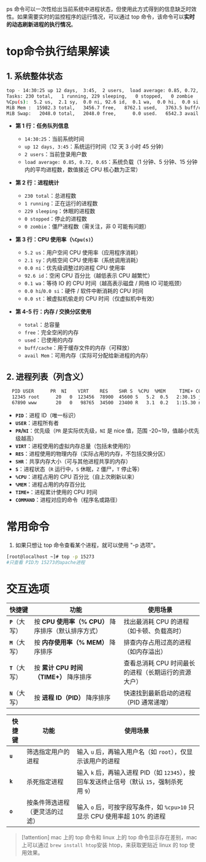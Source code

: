 
ps 命令可以一次性给出当前系统中进程状态，但使用此方式得到的信息缺乏时效性。如果需要实时的监控程序的运行情况，可以通过 top 命令，该命令可以**实时的动态刷新进程的执行情况**。




# top命令执行结果解读

##  1. 系统整体状态

```bash
top - 14:30:25 up 12 days,  3:45,  2 users,  load average: 0.85, 0.72, 0.65
Tasks: 230 total,   1 running, 229 sleeping,   0 stopped,   0 zombie
%Cpu(s):  5.2 us,  2.1 sy,  0.0 ni, 92.6 id,  0.1 wa,  0.0 hi,  0.0 si,  0.0 st
MiB Mem :  15982.3 total,   3456.7 free,   8762.1 used,   3763.5 buff/cache
MiB Swap:   2048.0 total,   2048.0 free,      0.0 used.   6542.3 avail Mem
```


- **第 1 行：任务队列信息**
    
    - `14:30:25`：当前系统时间
    - `up 12 days, 3:45`：系统运行时间（12 天 3 小时 45 分钟）
    - `2 users`：当前登录用户数
    - `load average: 0.85, 0.72, 0.65`：系统负载（1 分钟、5 分钟、15 分钟内的平均进程数，数值接近 CPU 核心数为正常）
- **第 2 行：进程统计**
    
    - `230 total`：总进程数
    - `1 running`：正在运行的进程数
    - `229 sleeping`：休眠的进程数
    - `0 stopped`：停止的进程数
    - `0 zombie`：僵尸进程数（需关注，非 0 可能有问题）
- **第 3 行：CPU 使用率（`%Cpu(s)`）**
    
    - `5.2 us`：用户空间 CPU 使用率（应用程序消耗）
    - `2.1 sy`：内核空间 CPU 使用率（系统调用消耗）
    - `0.0 ni`：优先级调整过的进程 CPU 使用率
    - `92.6 id`：空闲 CPU 百分比（越低表示 CPU 越繁忙）
    - `0.1 wa`：等待 IO 的 CPU 时间（越高表示磁盘 / 网络 IO 可能瓶颈）
    - `0.0 hi`/`0.0 si`：硬件 / 软件中断消耗的 CPU 时间
    - `0.0 st`：被虚拟机偷走的 CPU 时间（仅虚拟机中有效）
- **第 4-5 行：内存 / 交换分区使用**
    
    - `total`：总容量
    - `free`：完全空闲的内存
    - `used`：已使用的内存
    - `buff/cache`：用于缓存文件的内存（可释放）
    - `avail Mem`：可用内存（实际可分配给新进程的内存）

## 2. 进程列表（列含义）

```bash
  PID USER      PR  NI    VIRT    RES    SHR S  %CPU  %MEM     TIME+ COMMAND
  12345 root      20   0  123456  78900  45600 S   5.2  0.5   2:30.15 java
  67890 www       20   0   98765  34500  23400 R   3.1  0.2   1:15.30 nginx
```

- **`PID`**：进程 ID（唯一标识）
- **`USER`**：进程所有者
- **`PR`/`NI`**：优先级（`PR` 是实际优先级，`NI` 是 nice 值，范围 -20~19，值越小优先级越高）
- **`VIRT`**：进程使用的虚拟内存总量（包括未使用的）
- **`RES`**：进程使用的物理内存（实际占用的内存，不包括交换分区）
- **`SHR`**：共享内存大小（可与其他进程共享的内存）
- **`S`**：进程状态（`R` 运行中，`S` 休眠，`Z` 僵尸，`T` 停止等）
- **`%CPU`**：进程占用的 CPU 百分比（自上次刷新以来）
- **`%MEM`**：进程占用的内存百分比
- **`TIME+`**：进程累计使用的 CPU 时间
- **`COMMAND`**：进程对应的命令（程序名或路径）



# 常用命令

1. 如果只想让 top 命令查看某个进程，就可以使用 "-p 选项"。
```bash
[root@localhost ~]# top -p 15273
#只查看 PID为 15273的apache进程
```



# 交互选项

| 快捷键         | 功能                                | 使用场景                         |
| ----------- | --------------------------------- | ---------------------------- |
| **`P`**（大写） | 按 **CPU 使用率（% CPU）** 降序排序（默认排序方式） | 找出最消耗 CPU 的进程（如卡顿、负载高时）      |
| **`M`**（大写） | 按 **内存使用率（% MEM）** 降序排序           | 排查内存占用过高的进程（如内存溢出）           |
| **`T`**（大写） | 按 **累计 CPU 时间（TIME+）** 降序排序       | 查看总消耗 CPU 时间最长的进程（长期运行的资源大户） |
| **`N`**（大写） | 按 **进程 ID（PID）** 降序排序             | 快速找到最新启动的进程（PID 通常递增）        |


| 快捷键     | 功能              | 使用场景                                                       |
| ------- | --------------- | ---------------------------------------------------------- |
| **`u`** | 筛选指定用户的进程       | 输入 `u` 后，再输入用户名（如 `root`），仅显示该用户的进程                        |
| **`k`** | 杀死指定进程          | 输入 `k` 后，再输入进程 PID（如 `12345`），按回车发送终止信号（默认 `15`，强制杀死用 `9`） |
| **`o`** | 按条件筛选进程（更灵活的过滤） | 输入 `o` 后，可按字段写条件，如 `%cpu>10` 只显示 CPU 使用率超 10% 的进程          |





> [!attention]
> mac 上的 top 命令和 linux 上的 top 命令显示存在差别，mac 上可以通过 `brew install htop`安装 htop，来获取更贴近 linux 的 top 使用效果。
